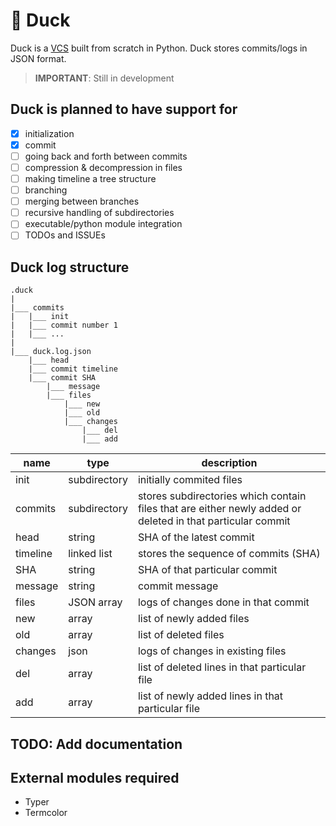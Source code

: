 # 🦆 Duck
Duck is a [VCS](https://en.wikipedia.org/wiki/Version_control) built from scratch in Python. Duck stores commits/logs in JSON format. 

> **IMPORTANT**: Still in development

## Duck is planned to have support for
- [x] initialization
- [x] commit
- [ ] going back and forth between commits
- [ ] compression & decompression in files
- [ ] making timeline a tree structure
- [ ] branching
- [ ] merging between branches
- [ ] recursive handling of subdirectories
- [ ] executable/python module integration
- [ ] TODOs and ISSUEs

## Duck log structure
```
.duck
|
|___ commits
|   |___ init
|   |___ commit number 1
|   |___ ...
|
|___ duck.log.json
    |___ head
    |___ commit timeline
    |___ commit SHA
    	|___ message
    	|___ files
            |___ new
            |___ old
            |___ changes
            	|___ del
            	|___ add
```
| name         | type         | description                                                                                                |
| ------------ | ------------ | ---------------------------------------------------------------------------------------------------------- |
| init         | subdirectory | initially commited files                                                                                   |
| commits      | subdirectory | stores subdirectories which contain files that are either newly added or deleted in that particular commit |
| head         | string       | SHA of the latest commit                                                                                   |
| timeline     | linked list  | stores the sequence of commits (SHA)                                                                       |
| SHA          | string       | SHA of that particular commit                                                                              |
| message      | string       | commit message                                                                                             |
| files        | JSON array   | logs of changes done in that commit                                                                        |
| new          | array        |  list of newly added files                                                                                 |
| old          | array        | list of deleted files                                                                                      |
| changes      | json         |  logs of changes in existing files                                                                         |
| del          | array        | list of deleted lines in that particular file                                                              |
| add          | array        | list of newly added lines in that particular file                                                          |

## TODO: Add documentation

## External modules required
- Typer
- Termcolor
